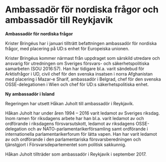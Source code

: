 # Ambassadör för nordiska frågor och ambassadör till Reykjavik

**Ambassadör för nordiska frågor**

Krister Bringéus har i januari tillträtt befattningen ambassadör för nordiska frågor, med placering på UD:s enhet för Europeiska unionen.

Krister Bringéus kommer närmast från uppdraget som särskild utredare och ansvarig för utredningen om Sveriges försvars\- och säkerhetspolitiska samarbeten (SOU 2016:57\). Han har tidigare bl.a. varit sändebud för Arktisfrågor i UD, civil chef för den svenska insatsen i norra Afghanistan med placering i Mazar\-e Sharif, ambassadör i Belgrad, chef för den svenska OSSE\-delegationen i Wien och chef för UD:s säkerhetspolitiska enhet.

**Ny ambassadör i Island**

Regeringen har utsett Håkan Juholt till ambassadör i Reykjavik.

Håkan Juholt har under åren 1994 – 2016 varit ledamot av Sveriges riksdag. Inom ramen för riksdagens arbete har han bl.a. varit ledamot av och ordförande i riksdagens försvarsutskott, ledamot av riksdagens OSSE\-delegation och av NATO\-parlamentarikerförsamling samt ordförande i internationella parlamentarikerforum för lätta vapen. Han har varit ledamot av och ordförande i den parlamentariska försvarsberedningen och tjänstgjort i Försvarsdepartementet som politisk sakkunnig.

Håkan Juholt tillträder som ambassadör i Reykjavik i september 2017\.
